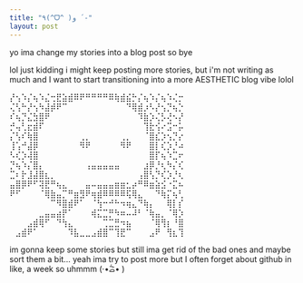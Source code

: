 ```yaml
---
title: "٩(^ᗜ^ )و ´-"
layout: post
---
```


yo ima change my stories into a blog post so bye




lol just kidding i might keep posting more stories, but i'm not writing as much and I want to start transitioning into a more AESTHETIC blog vibe lolol

⡜⢢⠱⡌⢦⠱⣌⢒⣟⣵⣾⠿⠟⠛⠛⠛⠛⠿⢷⣾⣮⡓⡌⢦⠱⡌⢦⠱⢌⡒
⢌⢣⠓⡜⢢⠳⣼⡾⠟⠉⠀⠀⠀⠀⠀⠀⠀⠀⠀⠀⠙⢿⣾⡰⠣⡜⢢⡙⢦⡑
⠎⢦⡙⣌⣳⣿⠟⠀⠀⠀⠀⠀⠀⠀⠀⠀⠀⠀⠀⠀⠀⠀⠹⣷⡱⢌⡣⢜⠢⡜
⡚⢤⢃⣖⣾⠏⠀⠀⠀⠀⠀⠀⠀⠀⠀⠀⠀⠀⠀⠀⠀⠀⠀⢹⣗⢪⠔⣩⠒⡥
⡌⢣⠎⢷⣿⠀⠀⠀⠀⠀⠀⠀⢀⡀⠀⠀⠀⠀⠀⢀⡀⠀⠀⠈⣿⣎⡱⢢⡙⡔
⢸⢡⠚⣼⡿⠀⠀⠀⠀⠀⠀⠀⠻⠟⠀⠀⠀⠀⠀⠻⠟⠀⠀⠀⣿⡇⢎⡱⡘⠴
⠣⢎⡱⢼⣿⠀⠀⠀⠀⠀⠀⠀⠀⠀⠀⠀⠀⠀⠀⠀⠀⠀⠀⠀⣿⡏⢦⠱⣉⠖
⡙⢦⠱⡌⣿⡄⠀⠀⠀⠀⠀⠀⠀⢠⣤⣤⣤⣤⣤⠀⠀⠀⠀⣰⡿⡘⢆⠳⡌⢎
⣉⠆⡗⣸⣼⣿⣆⡀⠀⠀⠀⠀⠀⠀⠀⠀⠀⠀⠀⠀⠀⠀⢠⣿⢣⡙⢎⡱⡘⢆
⣤⣿⡿⠟⠋⢽⣟⠛⢦⣄⠀⠀⠀⣤⠤⣤⣤⣤⣶⣶⣂⡴⠛⠿⣶⣵⣪⠐⣍⠦
⠟⠋⠀⠀⠀⠈⢿⣷⣤⡉⠛⣶⣻⠟⢶⣾⠿⠿⠿⠿⢯⢿⣄⠀⠀⠙⢷⡍⢦⢃
⠀⠀⠀⠀⠀⠀⠀⠉⠻⣿⣾⠟⠁⠀⠈⢳⠒⠚⠓⠲⢶⣄⠙⢷⡄⠀⠀⢿⡇⡎
⠀⠀⠀⠀⠀⣀⣤⣤⣴⡟⠁⠀⠀⠀⢾⣍⣉⡛⠳⠶⠤⠼⠃⠈⢷⣤⡀⠈⢿⡱
⠀⠀⠀⣠⣾⢿⠋⠀⠙⢳⣄⠀⠀⠀⠀⠀⢉⣉⣛⠲⣦⠀⠀⠀⠈⢿⢻⡆⠘⣿
⠀⣠⣾⠟⠁⠀⠀⠀⠀⠀⠹⣧⣀⣀⣠⣾⣿⠉⢹⣟⠉⠀⠀⠀⣠⠟⠀⢻⣆⢹



im gonna keep some stories but still ima get rid of the bad ones and maybe sort them a bit... yeah ima try to post more but I often forget about github in like, a week so uhmmm (·•᷄‎ࡇ•᷅ )



